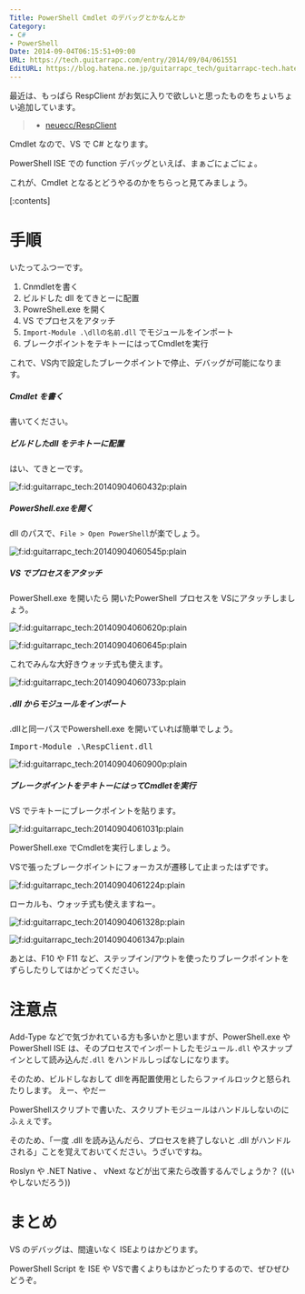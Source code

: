 ```yaml
---
Title: PowerShell Cmdlet のデバッグとかなんとか
Category:
- C#
- PowerShell
Date: 2014-09-04T06:15:51+09:00
URL: https://tech.guitarrapc.com/entry/2014/09/04/061551
EditURL: https://blog.hatena.ne.jp/guitarrapc_tech/guitarrapc-tech.hatenablog.com/atom/entry/12921228815731972594
---
```


最近は、もっぱら RespClient がお気に入りで欲しいと思ったものをちょいちょい追加しています。

> - [neuecc/RespClient](https://github.com/neuecc/RespClient)

Cmdlet なので、VS で C# となります。

PowerShell ISE での function デバッグといえば、まぁごにょごにょ。

これが、Cmdlet となるとどうやるのかをちらっと見てみましょう。

[:contents]

# 手順

いたってふつーです。

1. Cnmdletを書く
2. ビルドした dll をてきとーに配置
3. PowreShell.exe を開く
4. VS でプロセスをアタッチ
5. ```Import-Module .\dllの名前.dll``` でモジュールをインポート
6. ブレークポイントをテキトーにはってCmdletを実行


これで、VS内で設定したブレークポイントで停止、デバッグが可能になります。

##### Cmdlet を書く

書いてください。

##### ビルドしたdll をテキトーに配置

はい、てきとーです。

<p><span itemscope itemtype="https://schema.org/Photograph"><img src="https://cdn-ak.f.st-hatena.com/images/fotolife/g/guitarrapc_tech/20140904/20140904060432.png" alt="f:id:guitarrapc_tech:20140904060432p:plain" title="f:id:guitarrapc_tech:20140904060432p:plain" class="hatena-fotolife" itemprop="image"></span></p>

##### PowerShell.exeを開く

dll のパスで、```File > Open PowerShell```が楽でしょう。

<p><span itemscope itemtype="https://schema.org/Photograph"><img src="https://cdn-ak.f.st-hatena.com/images/fotolife/g/guitarrapc_tech/20140904/20140904060545.png" alt="f:id:guitarrapc_tech:20140904060545p:plain" title="f:id:guitarrapc_tech:20140904060545p:plain" class="hatena-fotolife" itemprop="image"></span></p>

##### VS でプロセスをアタッチ

PowerShell.exe を開いたら 開いたPowerShell プロセスを VSにアタッチしましょう。

<p><span itemscope itemtype="https://schema.org/Photograph"><img src="https://cdn-ak.f.st-hatena.com/images/fotolife/g/guitarrapc_tech/20140904/20140904060620.png" alt="f:id:guitarrapc_tech:20140904060620p:plain" title="f:id:guitarrapc_tech:20140904060620p:plain" class="hatena-fotolife" itemprop="image"></span></p>

<p><span itemscope itemtype="https://schema.org/Photograph"><img src="https://cdn-ak.f.st-hatena.com/images/fotolife/g/guitarrapc_tech/20140904/20140904060645.png" alt="f:id:guitarrapc_tech:20140904060645p:plain" title="f:id:guitarrapc_tech:20140904060645p:plain" class="hatena-fotolife" itemprop="image"></span></p>

これでみんな大好きウォッチ式も使えます。

<p><span itemscope itemtype="https://schema.org/Photograph"><img src="https://cdn-ak.f.st-hatena.com/images/fotolife/g/guitarrapc_tech/20140904/20140904060733.png" alt="f:id:guitarrapc_tech:20140904060733p:plain" title="f:id:guitarrapc_tech:20140904060733p:plain" class="hatena-fotolife" itemprop="image"></span></p>

##### .dll からモジュールをインポート

.dllと同一パスでPowershell.exe を開いていれば簡単でしょう。

<pre class="brush: powershell;">
Import-Module .\RespClient.dll
</pre>

<p><span itemscope itemtype="https://schema.org/Photograph"><img src="https://cdn-ak.f.st-hatena.com/images/fotolife/g/guitarrapc_tech/20140904/20140904060900.png" alt="f:id:guitarrapc_tech:20140904060900p:plain" title="f:id:guitarrapc_tech:20140904060900p:plain" class="hatena-fotolife" itemprop="image"></span></p>

##### ブレークポイントをテキトーにはってCmdletを実行

VS でテキトーにブレークポイントを貼ります。

<p><span itemscope itemtype="https://schema.org/Photograph"><img src="https://cdn-ak.f.st-hatena.com/images/fotolife/g/guitarrapc_tech/20140904/20140904061031.png" alt="f:id:guitarrapc_tech:20140904061031p:plain" title="f:id:guitarrapc_tech:20140904061031p:plain" class="hatena-fotolife" itemprop="image"></span></p>

PowerShell.exe でCmdletを実行しましょう。

VSで張ったブレークポイントにフォーカスが遷移して止まったはずです。

<p><span itemscope itemtype="https://schema.org/Photograph"><img src="https://cdn-ak.f.st-hatena.com/images/fotolife/g/guitarrapc_tech/20140904/20140904061224.png" alt="f:id:guitarrapc_tech:20140904061224p:plain" title="f:id:guitarrapc_tech:20140904061224p:plain" class="hatena-fotolife" itemprop="image"></span></p>

ローカルも、ウォッチ式も使えますねー。

<p><span itemscope itemtype="https://schema.org/Photograph"><img src="https://cdn-ak.f.st-hatena.com/images/fotolife/g/guitarrapc_tech/20140904/20140904061328.png" alt="f:id:guitarrapc_tech:20140904061328p:plain" title="f:id:guitarrapc_tech:20140904061328p:plain" class="hatena-fotolife" itemprop="image"></span></p>

<p><span itemscope itemtype="https://schema.org/Photograph"><img src="https://cdn-ak.f.st-hatena.com/images/fotolife/g/guitarrapc_tech/20140904/20140904061347.png" alt="f:id:guitarrapc_tech:20140904061347p:plain" title="f:id:guitarrapc_tech:20140904061347p:plain" class="hatena-fotolife" itemprop="image"></span></p>

あとは、F10 や F11 など、ステップイン/アウトを使ったりブレークポイントをずらしたりしてはかどってください。

# 注意点

Add-Type などで気づかれている方も多いかと思いますが、PowerShell.exe や PowerShell ISE は、そのプロセスでインポートしたモジュール```.dll``` やスナップインとして読み込んだ```.dll``` をハンドルしっぱなしになります。

そのため、ビルドしなおして dllを再配置使用としたらファイルロックと怒られたりします。 えー、やだー

PowerShellスクリプトで書いた、スクリプトモジュールはハンドルしないのにふぇぇです。

そのため、「一度 .dll を読み込んだら、プロセスを終了しないと .dll がハンドルされる」ことを覚えておいてください。うざいですね。

Roslyn や .NET Native 、 vNext などが出て来たら改善するんでしょうか？ ((いやしないだろう))

# まとめ

VS のデバッグは、間違いなく ISEよりはかどります。

PowerShell Script を ISE や VSで書くよりもはかどったりするので、ぜひぜひどうぞ。

